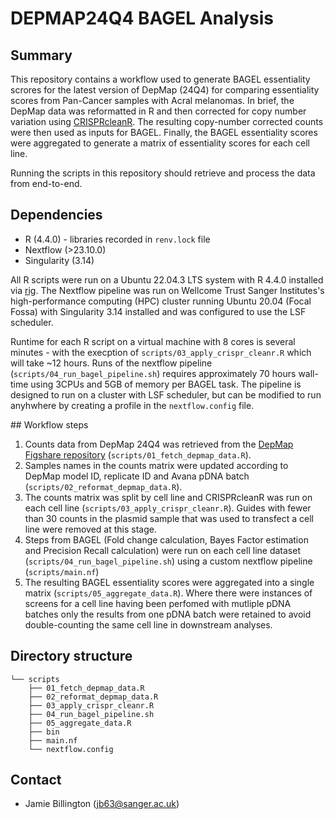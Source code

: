# DEPMAP24Q4 BAGEL Analysis

## Summary

This repository contains a workflow used to generate BAGEL essentiality scrores for the latest version of DepMap (24Q4) for comparing essentiality scores from Pan-Cancer samples with Acral melanomas. In brief, the DepMap data was reformatted in R and then corrected for copy number variation using [CRISPRcleanR](https://github.com/francescojm/CRISPRcleanR). The resulting copy-number corrected counts were then used as inputs for BAGEL. Finally, the BAGEL essentiality scores were aggregated to generate a matrix of essentiality scores for each cell line.

Running the scripts in this repository should retrieve and process the data from end-to-end.

## Dependencies
- R (4.4.0) - libraries recorded in `renv.lock` file
- Nextflow (>23.10.0)
- Singularity (3.14)

All R scripts were run on a Ubuntu 22.04.3 LTS system with R 4.4.0 installed via [rig](https://github.com/r-lib/rig). The Nextflow pipeline was run on Wellcome Trust Sanger Institutes's high-performance computing (HPC) cluster running Ubuntu 20.04 (Focal Fossa) with Singularity 3.14 installed and was configured to use the LSF scheduler. 

Runtime for each R script on a virtual machine with 8 cores is several minutes - with the execption of `scripts/03_apply_crispr_cleanr.R` which will take ~12 hours. Runs of the nextflow pipeline (`scripts/04_run_bagel_pipeline.sh`) requires approximately 70 hours wall-time using 3CPUs and 5GB of memory per BAGEL task. The pipeline is designed to run on a cluster with LSF scheduler, but can be modified to run anyhwhere by creating a profile in the `nextflow.config` file.

## Workflow steps

1) Counts data from DepMap 24Q4 was retrieved from the [DepMap Figshare repository](https://plus.figshare.com/articles/dataset/DepMap_24Q4_Public/27993248) (`scripts/01_fetch_depmap_data.R`).
2) Samples names in the counts matrix were updated according to DepMap model ID, replicate ID and Avana pDNA batch (`scripts/02_reformat_depmap_data.R`).
3) The counts matrix was split by cell line and CRISPRcleanR was run on each cell line (`scripts/03_apply_crispr_cleanr.R`). Guides with fewer than 30 counts in the plasmid sample that was used to transfect a cell line were removed at this stage. 
4) Steps from BAGEL (Fold change calculation, Bayes Factor estimation and Precision Recall calculation) were run on each cell line dataset (`scripts/04_run_bagel_pipeline.sh`) using a custom nextflow pipeline (`scripts/main.nf`)
5) The resulting BAGEL essentiality scores were aggregated into a single matrix (`scripts/05_aggregate_data.R`). Where there were instances of screens for a cell line having been perfomed with mutliple pDNA batches only the results from one pDNA batch were retained to avoid double-counting the same cell line in downstream analyses.

## Directory structure
```
└── scripts
    ├── 01_fetch_depmap_data.R
    ├── 02_reformat_depmap_data.R
    ├── 03_apply_crispr_cleanr.R
    ├── 04_run_bagel_pipeline.sh
    ├── 05_aggregate_data.R
    ├── bin
    ├── main.nf
    └── nextflow.config
```

## Contact
- Jamie Billington (jb63@sanger.ac.uk)